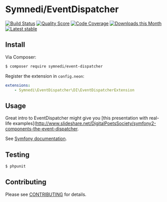 # Symnedi/EventDispatcher

[![Build Status](https://img.shields.io/travis/Symnedi/EventDispatcher.svg?style=flat-square)](https://travis-ci.org/Symnedi/EventDispatcher)
[![Quality Score](https://img.shields.io/scrutinizer/g/Symnedi/EventDispatcher.svg?style=flat-square)](https://scrutinizer-ci.com/g/Symnedi/EventDispatcher)
[![Code Coverage](https://img.shields.io/scrutinizer/coverage/g/Symnedi/EventDispatcher.svg?style=flat-square)](https://scrutinizer-ci.com/g/Symnedi/EventDispatcher)
[![Downloads this Month](https://img.shields.io/packagist/dm/symnedi/event-dispatcher.svg?style=flat-square)](https://packagist.org/packages/symnedi/event-dispatcher)
[![Latest stable](https://img.shields.io/packagist/v/symnedi/event-dispatcher.svg?style=flat-square)](https://packagist.org/packages/symnedi/event-dispatcher)


## Install

Via Composer:

```sh
$ composer require symnedi/event-dispatcher
```

Register the extension in `config.neon`:

```yaml
extensions:
	- Symnedi\EventDispatcher\DI\EventDispatcherExtension
```


## Usage

Great intro to EventDispatcher might give you [this presentation with real-life examples](http://www.slideshare.net/DigitalPoetsSociety/symfony2-components-the-event-dispatcher.

See [Symfony documentation](http://symfony.com/doc/current/components/event_dispatcher/introduction.html).


## Testing

```sh
$ phpunit
```


## Contributing

Please see [CONTRIBUTING](CONTRIBUTING.md) for details.
